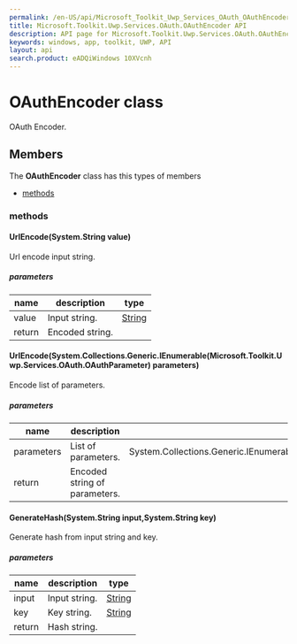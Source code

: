 ```yaml
---
permalink: /en-US/api/Microsoft_Toolkit_Uwp_Services_OAuth_OAuthEncoder.htm
title: Microsoft.Toolkit.Uwp.Services.OAuth.OAuthEncoder API 
description: API page for Microsoft.Toolkit.Uwp.Services.OAuth.OAuthEncoder
keywords: windows, app, toolkit, UWP, API
layout: api
search.product: eADQiWindows 10XVcnh
---
```



# OAuthEncoder class

OAuth Encoder.

## Members

The **OAuthEncoder** class has this types of members

* [methods](#methods)

### methods

#### UrlEncode(System.String value)

Url encode input string.

##### parameters



| name | description | type || --- | --- | --- || value | Input string. | [String](https://msdn.microsoft.com/library/windows/apps/System.String) || return |Encoded string. |


#### UrlEncode(System.Collections.Generic.IEnumerable(Microsoft.Toolkit.Uwp.Services.OAuth.OAuthParameter) parameters)

Encode list of parameters.

##### parameters



| name | description | type || --- | --- | --- || parameters | List of parameters. | System.Collections.Generic.IEnumerable(Microsoft.Toolkit.Uwp.Services.OAuth.OAuthParameter) || return |Encoded string of parameters. |


#### GenerateHash(System.String input,System.String key)

Generate hash from input string and key.

##### parameters



| name | description | type || --- | --- | --- || input | Input string. | [String](https://msdn.microsoft.com/library/windows/apps/System.String) || key | Key string. | [String](https://msdn.microsoft.com/library/windows/apps/System.String) || return |Hash string. |

